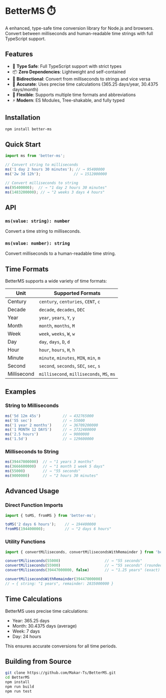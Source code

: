 # BetterMS ⏱️

A enhanced, type-safe time conversion library for Node.js and browsers. Convert between milliseconds and human-readable time strings with full TypeScript support.

## Features

- 🚀 **Type Safe**: Full TypeScript support with strict types
- 📦 **Zero Dependencies**: Lightweight and self-contained
- 🔄 **Bidirectional**: Convert from milliseconds to strings and vice versa
- 🎯 **Accurate**: Uses precise time calculations (365.25 days/year, 30.4375 days/month)
- 📏 **Flexible**: Supports multiple time formats and abbreviations
- ⚡ **Modern**: ES Modules, Tree-shakable, and fully typed

## Installation

```bash
npm install better-ms
```

## Quick Start

```typescript
import ms from 'better-ms';

// Convert string to milliseconds
ms('1 day 2 hours 30 minutes'); // → 95400000
ms('2w 3d 12h');               // → 1512000000

// Convert milliseconds to string
ms(95400000);  // → "1 day 2 hours 30 minutes"
ms(1483200000); // → "2 weeks 3 days 4 hours"
```

## API

### `ms(value: string): number`
Convert a time string to milliseconds.

### `ms(value: number): string`  
Convert milliseconds to a human-readable time string.

## Time Formats

BetterMS supports a wide variety of time formats:

| Unit | Supported Formats |
|------|-------------------|
| Century | `century`, `centuries`, `CENT`, `c` |
| Decade | `decade`, `decades`, `DEC` |
| Year | `year`, `years`, `Y`, `y` |
| Month | `month`, `months`, `M` |
| Week | `week`, `weeks`, `W`, `w` |
| Day | `day`, `days`, `D`, `d` |
| Hour | `hour`, `hours`, `H`, `h` |
| Minute | `minute`, `minutes`, `MIN`, `min`, `m` |
| Second | `second`, `seconds`, `SEC`, `sec`, `s` |
| Millisecond | `millisecond`, `milliseconds`, `MS`, `ms` |

## Examples

### String to Milliseconds
```typescript
ms('5d 12m 45s')          // → 432765000
ms('55 sec')              // → 55000
ms('1 year 2 months')     // → 36709200000
ms('1 MONTH 12 DAYS')     // → 3732480000
ms('2.5 hours')           // → 9000000
ms('1.5d')                // → 129600000
```

### Milliseconds to String
```typescript
ms(39447000000)  // → "1 years 3 months"
ms(3666600000)   // → "1 month 1 week 5 days"
ms(55000)        // → "55 seconds"
ms(9000000)      // → "2 hours 30 minutes"
```

## Advanced Usage

### Direct Function Imports
```typescript
import { toMS, fromMS } from 'better-ms';

toMS('2 days 6 hours');    // → 194400000
fromMS(194400000);         // → "2 days 6 hours"
```

### Utility Functions
```typescript
import { convertMiliseconds, convertMilisecondsWithRemainder } from 'better-ms';

convertMiliseconds(55000)                    // → "55 seconds"
convertMiliseconds(55900)                    // → "55 seconds" (rounded)
convertMiliseconds(39447000000, false)       // → "1.25 years" (exact)

convertMilisecondsWithRemainder(39447000000) 
// → { string: "1 years", remainder: 2835000000 }
```

## Time Calculations

BetterMS uses precise time calculations:
- Year: 365.25 days
- Month: 30.4375 days (average)
- Week: 7 days
- Day: 24 hours

This ensures accurate conversions for all time periods.

## Building from Source

```bash
git clone https://github.com/Makar-Ts/BetterMS.git
cd BetterMS
npm install
npm run build
npm run test
```